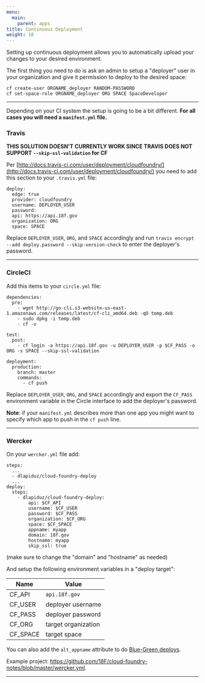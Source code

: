 ```yaml
---
menu:
  main:
    parent: apps
title: Continuous Deployment
weight: 10
---
```


Setting up continuous deployment allows you to automatically upload your
changes to your desired environment.

The first thing you need to do is ask an admin to setup a "deployer" user in your organization and give it permission to deploy to the desired space:

```
cf create-user ORGNAME_deployer RANDOM-PASSWORD
cf set-space-role ORGNAME_deployer ORG SPACE SpaceDeveloper
```

***

Depending on your CI system the setup is going to be a bit different. **For all cases you will need a `manifest.yml` file.**

### Travis

**THIS SOLUTION DOESN'T CURRENTLY WORK SINCE TRAVIS DOES NOT SUPPORT `--skip-ssl-validation` for CF**

Per [http://docs.travis-ci.com/user/deployment/cloudfoundry/](http://docs.travis-ci.com/user/deployment/cloudfoundry/) you need to add this section to your `.travis.yml` file:

```
deploy:
  edge: true
  provider: cloudfoundry
  username: DEPLOYER_USER
  password:
  api: https://api.18f.gov
  organization: ORG
  space: SPACE
```

Replace `DEPLOYER_USER`, `ORG`, and `SPACE` accordingly and run `travis encrypt --add deploy.password --skip-version-check` to enter the deployer's password.

***

### CircleCI

Add this items to your `circle.yml` file:

```
dependencies:
  pre:
    - wget http://go-cli.s3-website-us-east-1.amazonaws.com/releases/latest/cf-cli_amd64.deb -qO temp.deb
    - sudo dpkg -i temp.deb
    - cf -v

test:
  post:
    - cf login -a https://api.18f.gov -u DEPLOYER_USER -p $CF_PASS -o ORG -s SPACE --skip-ssl-validation

deployment:
  production:
    branch: master
    commands:
      - cf push
```

Replace `DEPLOYER_USER`, `ORG`, and `SPACE` accordingly and export the `CF_PASS` environment variable in the Circle interface to add the deployer's password.

**Note**: if your `manifest.yml` describes more than one app you might want to specify which app to push in the `cf push` line.

***

### Wercker

On your `wercker.yml` file add:

```
steps:
  ...
  - dlapiduz/cloud-foundry-deploy
  ...
deploy:
  steps:
    - dlapiduz/cloud-foundry-deploy:
        api: $CF_API
        username: $CF_USER
        password: $CF_PASS
        organization: $CF_ORG
        space: $CF_SPACE
        appname: myapp
        domain: 18f.gov
        hostname: myapp
        skip_ssl: true
```

(make sure to change the "domain" and "hostname" as needed)

And setup the following environment variables in a "deploy target":

| Name    | Value              |
|---------|--------------------|
| CF_API  | `api.18f.gov`      |
| CF_USER | deployer username  |
| CF_PASS | deployer password  |
| CF_ORG  | target organization|
| CF_SPACE| target space       |



You can also add the `alt_appname` attribute to do [Blue-Green deploys](http://docs.pivotal.io/pivotalcf/devguide/deploy-apps/blue-green.html).

Example project: https://github.com/18F/cloud-foundry-notes/blob/master/wercker.yml.

***
